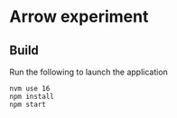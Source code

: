 # Arrow experiment

## Build

Run the following to launch the application

```
nvm use 16
npm install
npm start
```
